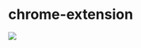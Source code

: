 # chrome-extension
<img src='https://img.shields.io/chrome-web-store/users/lgdidkfcfndfpgfjlfnngnbjkkndphbc?style=for-the-badge'/>
